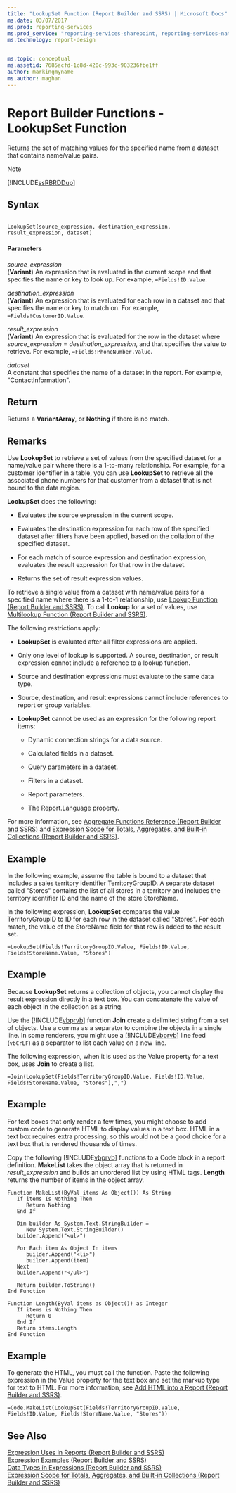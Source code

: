 ```yaml
---
title: "LookupSet Function (Report Builder and SSRS) | Microsoft Docs"
ms.date: 03/07/2017
ms.prod: reporting-services
ms.prod_service: "reporting-services-sharepoint, reporting-services-native"
ms.technology: report-design


ms.topic: conceptual
ms.assetid: 7685acfd-1c8d-420c-993c-903236fbe1ff
author: markingmyname
ms.author: maghan
---
```

# Report Builder Functions - LookupSet Function
  Returns the set of matching values for the specified name from a dataset that contains name/value pairs.  
  
> [!NOTE]  
>  [!INCLUDE[ssRBRDDup](../../includes/ssrbrddup-md.md)]  
  
## Syntax  
  
```  
  
LookupSet(source_expression, destination_expression, result_expression, dataset)  
```  
  
#### Parameters  
 *source_expression*  
 (**Variant**) An expression that is evaluated in the current scope and that specifies the name or key to look up. For example, `=Fields!ID.Value`.  
  
 *destination_expression*  
 (**Variant**) An expression that is evaluated for each row in a dataset and that specifies the name or key to match on. For example, `=Fields!CustomerID.Value`.  
  
 *result_expression*  
 (**Variant**) An expression that is evaluated for the row in the dataset where *source_expression* = *destination_expression*, and that specifies the value to retrieve. For example, `=Fields!PhoneNumber.Value`.  
  
 *dataset*  
 A constant that specifies the name of a dataset in the report. For example, "ContactInformation".  
  
## Return  
 Returns a **VariantArray**, or **Nothing** if there is no match.  
  
## Remarks  
 Use **LookupSet** to retrieve a set of values from the specified dataset for a name/value pair where there is a 1-to-many relationship. For example, for a customer identifier in a table, you can use **LookupSet** to retrieve all the associated phone numbers for that customer from a dataset that is not bound to the data region.  
  
 **LookupSet** does the following:  
  
-   Evaluates the source expression in the current scope.  
  
-   Evaluates the destination expression for each row of the specified dataset after filters have been applied, based on the collation of the specified dataset.  
  
-   For each match of source expression and destination expression, evaluates the result expression for that row in the dataset.  
  
-   Returns the set of result expression values.  
  
 To retrieve a single value from a dataset with name/value pairs for a specified name where there is a 1-to-1 relationship, use [Lookup Function &#40;Report Builder and SSRS&#41;](../../reporting-services/report-design/report-builder-functions-lookup-function.md). To call **Lookup** for a set of values, use [Multilookup Function &#40;Report Builder and SSRS&#41;](../../reporting-services/report-design/report-builder-functions-multilookup-function.md).  
  
 The following restrictions apply:  
  
-   **LookupSet** is evaluated after all filter expressions are applied.  
  
-   Only one level of lookup is supported. A source, destination, or result expression cannot include a reference to a lookup function.  
  
-   Source and destination expressions must evaluate to the same data type.  
  
-   Source, destination, and result expressions cannot include references to report or group variables.  
  
-   **LookupSet** cannot be used as an expression for the following report items:  
  
    -   Dynamic connection strings for a data source.  
  
    -   Calculated fields in a dataset.  
  
    -   Query parameters in a dataset.  
  
    -   Filters in a dataset.  
  
    -   Report parameters.  
  
    -   The Report.Language property.  
  
 For more information, see [Aggregate Functions Reference &#40;Report Builder and SSRS&#41;](../../reporting-services/report-design/report-builder-functions-aggregate-functions-reference.md) and [Expression Scope for Totals, Aggregates, and Built-in Collections &#40;Report Builder and SSRS&#41;](../../reporting-services/report-design/expression-scope-for-totals-aggregates-and-built-in-collections.md).  
  
## Example  
 In the following example, assume the table is bound to a dataset that includes a sales territory identifier TerritoryGroupID. A separate dataset called "Stores" contains the list of all stores in a territory and includes the territory identifier ID and the name of the store StoreName.  
  
 In the following expression, **LookupSet** compares the value TerritoryGroupID to ID for each row in the dataset called "Stores". For each match, the value of the StoreName field for that row is added to the result set.  
  
```  
=LookupSet(Fields!TerritoryGroupID.Value, Fields!ID.Value, Fields!StoreName.Value, "Stores")  
```  
  
## Example  
 Because **LookupSet** returns a collection of objects, you cannot display the result expression directly in a text box. You can concatenate the value of each object in the collection as a string.  
  
 Use the [!INCLUDE[vbprvb](../../includes/vbprvb-md.md)] function **Join** create a delimited string from a set of objects. Use a comma as a separator to combine the objects in a single line. In some renderers, you might use a [!INCLUDE[vbprvb](../../includes/vbprvb-md.md)] line feed (`vbCrLF`) as a separator to list each value on a new line.  
  
 The following expression, when it is used as the Value property for a text box, uses **Join** to create a list.  
  
```  
=Join(LookupSet(Fields!TerritoryGroupID.Value, Fields!ID.Value, Fields!StoreName.Value, "Stores"),",")  
```  
  
## Example  
 For text boxes that only render a few times, you might choose to add custom code to generate HTML to display values in a text box. HTML in a text box requires extra processing, so this would not be a good choice for a text box that is rendered thousands of times.  
  
 Copy the following [!INCLUDE[vbprvb](../../includes/vbprvb-md.md)] functions to a Code block in a report definition. **MakeList** takes the object array that is returned in *result_expression* and builds an unordered list by using HTML tags. **Length** returns the number of items in the object array.  
  
```  
Function MakeList(ByVal items As Object()) As String  
   If items Is Nothing Then  
      Return Nothing  
   End If  
  
   Dim builder As System.Text.StringBuilder =   
      New System.Text.StringBuilder()  
   builder.Append("<ul>")  
  
   For Each item As Object In items  
      builder.Append("<li>")  
      builder.Append(item)  
   Next  
   builder.Append("</ul>")  
  
   Return builder.ToString()  
End Function  
  
Function Length(ByVal items as Object()) as Integer  
   If items is Nothing Then  
      Return 0  
   End If  
   Return items.Length  
End Function  
```  
  
## Example  
 To generate the HTML, you must call the function. Paste the following expression in the Value property for the text box and set the markup type for text to HTML. For more information, see [Add HTML into a Report &#40;Report Builder and SSRS&#41;](../../reporting-services/report-design/add-html-into-a-report-report-builder-and-ssrs.md).  
  
```  
=Code.MakeList(LookupSet(Fields!TerritoryGroupID.Value, Fields!ID.Value, Fields!StoreName.Value, "Stores"))  
```  
  
## See Also  
 [Expression Uses in Reports &#40;Report Builder and SSRS&#41;](../../reporting-services/report-design/expression-uses-in-reports-report-builder-and-ssrs.md)   
 [Expression Examples &#40;Report Builder and SSRS&#41;](../../reporting-services/report-design/expression-examples-report-builder-and-ssrs.md)   
 [Data Types in Expressions &#40;Report Builder and SSRS&#41;](../../reporting-services/report-design/data-types-in-expressions-report-builder-and-ssrs.md)   
 [Expression Scope for Totals, Aggregates, and Built-in Collections &#40;Report Builder and SSRS&#41;](../../reporting-services/report-design/expression-scope-for-totals-aggregates-and-built-in-collections.md)  
  
  
